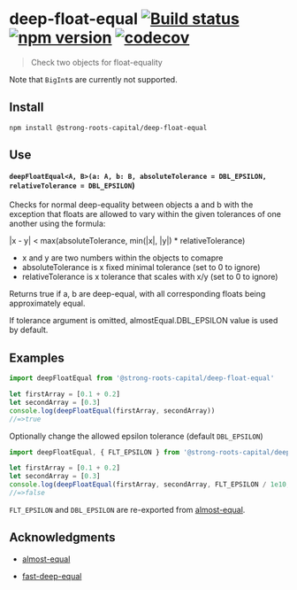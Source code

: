 # deep-float-equal [![Build status](https://travis-ci.org/strong-roots-capital/deep-float-equal.svg?branch=master)](https://travis-ci.org/strong-roots-capital/deep-float-equal) [![npm version](https://img.shields.io/npm/v/@strong-roots-capital/deep-float-equal.svg)](https://npmjs.org/package/@strong-roots-capital/deep-float-equal) [![codecov](https://codecov.io/gh/strong-roots-capital/deep-float-equal/branch/master/graph/badge.svg)](https://codecov.io/gh/strong-roots-capital/deep-float-equal)

> Check two objects for float-equality

Note that `BigInt`s are currently not supported.

## Install

```shell
npm install @strong-roots-capital/deep-float-equal
```

## Use

#### `deepFloatEqual<A, B>(a: A, b: B, absoluteTolerance = DBL_EPSILON, relativeTolerance = DBL_EPSILON`)

Checks for normal deep-equality between objects a and b with the
exception that floats are allowed to vary within the given tolerances
of one another using the formula:

|x - y| < max(absoluteTolerance, min(|x|, |y|) * relativeTolerance)

- x and y are two numbers within the objects to comapre
- absoluteTolerance is x fixed minimal tolerance (set to 0 to ignore)
- relativeTolerance is x tolerance that scales with x/y (set to 0 to ignore)

Returns true if a, b are deep-equal, with all corresponding floats
being approximately equal.

If tolerance argument is omitted, almostEqual.DBL_EPSILON value is used by default.

## Examples

```typescript
import deepFloatEqual from '@strong-roots-capital/deep-float-equal'

let firstArray = [0.1 + 0.2]
let secondArray = [0.3]
console.log(deepFloatEqual(firstArray, secondArray))
//=>true
```

Optionally change the allowed epsilon tolerance (default `DBL_EPSILON`)

```typescript
import deepFloatEqual, { FLT_EPSILON } from '@strong-roots-capital/deep-float-equal'

let firstArray = [0.1 + 0.2]
let secondArray = [0.3]
console.log(deepFloatEqual(firstArray, secondArray, FLT_EPSILON / 1e10, FLT_EPSILON / 1e10))
//=>false
```

`FLT_EPSILON` and `DBL_EPSILON` are re-exported from [almost-equal].

## Acknowledgments

- [almost-equal]
- [fast-deep-equal](https://github.com/epoberezkin/fast-deep-equal)

  [almost-equal]: https://github.com/scijs/almost-equal
